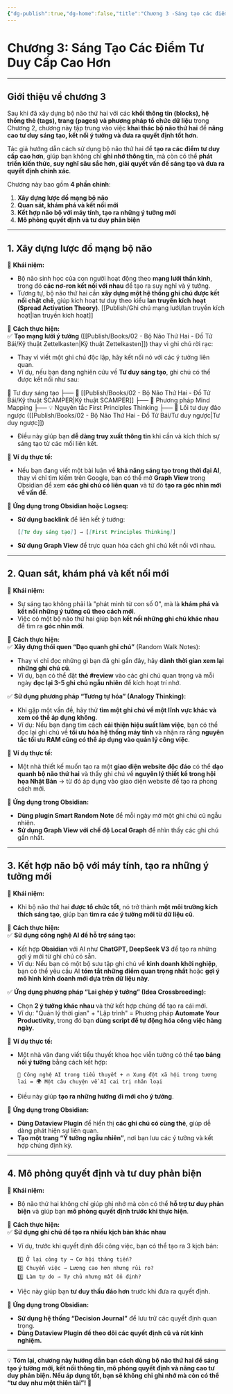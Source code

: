 ```yaml
---
{"dg-publish":true,"dg-home":false,"title":"Chương 3 -Sáng tạo các điểm tư duy cấp cao hơn","date":"2025-01-31","tags":["book","books/bo-nao-thu-hai"],"dg-path":"Books/02 - Bộ Não Thứ Hai - Đồ Tử Bái/Chương 3 -Sáng tạo các điểm tư duy cấp cao hơn.md","permalink":"/books/02-bo-nao-thu-hai-do-tu-bai/chuong-3-sang-tao-cac-diem-tu-duy-cap-cao-hon/","dgPassFrontmatter":true,"updated":"2025-01-31T15:03:28.053+07:00"}
---
```


# **Chương 3: Sáng Tạo Các Điểm Tư Duy Cấp Cao Hơn**
---

## **Giới thiệu về chương 3**

Sau khi đã xây dựng bộ não thứ hai với các **khối thông tin (blocks), hệ thống thẻ (tags), trang (pages) và phương pháp tổ chức dữ liệu** trong Chương 2, chương này tập trung vào việc **khai thác bộ não thứ hai** để **nâng cao tư duy sáng tạo, kết nối ý tưởng và đưa ra quyết định tốt hơn**.

Tác giả hướng dẫn cách sử dụng bộ não thứ hai để **tạo ra các điểm tư duy cấp cao hơn**, giúp bạn không chỉ **ghi nhớ thông tin**, mà còn có thể **phát triển kiến thức, suy nghĩ sâu sắc hơn, giải quyết vấn đề sáng tạo và đưa ra quyết định chính xác**.

Chương này bao gồm **4 phần chính**:

1. **Xây dựng lược đồ mạng bộ não**
2. **Quan sát, khám phá và kết nối mới**
3. **Kết hợp não bộ với máy tính, tạo ra những ý tưởng mới**
4. **Mô phỏng quyết định và tư duy phản biện**

---

## **1. Xây dựng lược đồ mạng bộ não**

📌 **Khái niệm:**

- Bộ não sinh học của con người hoạt động theo **mạng lưới thần kinh**, trong đó **các nơ-ron kết nối với nhau** để tạo ra suy nghĩ và ý tưởng.
- Tương tự, bộ não thứ hai cần **xây dựng một hệ thống ghi chú được kết nối chặt chẽ**, giúp kích hoạt tư duy theo kiểu **lan truyền kích hoạt (Spread Activation Theory)**. [[Publish/Ghi chú mạng lưới/lan truyền kích hoạt\|lan truyền kích hoạt]]

📌 **Cách thực hiện:**  
✅ **Tạo mạng lưới ý tưởng** ([[Publish/Books/02 - Bộ Não Thứ Hai - Đồ Tử Bái/Kỹ thuật Zettelkasten\|Kỹ thuật Zettelkasten]]) thay vì ghi chú rời rạc:

- Thay vì viết một ghi chú độc lập, hãy kết nối nó với các ý tưởng liên quan.
- Ví dụ, nếu bạn đang nghiên cứu về **Tư duy sáng tạo**, ghi chú có thể được kết nối như sau:

🧠 Tư duy sáng tạo
    ├── 🎨 [[Publish/Books/02 - Bộ Não Thứ Hai - Đồ Tử Bái/Kỹ thuật SCAMPER\|Kỹ thuật SCAMPER]]
    ├── 🔀 Phương pháp Mind Mapping
    ├── 💡 Nguyên tắc First Principles Thinking
    ├── 🤯 Lối tư duy đảo ngược ([[Publish/Books/02 - Bộ Não Thứ Hai - Đồ Tử Bái/Tư duy ngược\|Tư duy ngược]])


- Điều này giúp bạn **dễ dàng truy xuất thông tin** khi cần và kích thích sự sáng tạo từ các mối liên kết.

📌 **Ví dụ thực tế:**

- Nếu bạn đang viết một bài luận về **khả năng sáng tạo trong thời đại AI**, thay vì chỉ tìm kiếm trên Google, bạn có thể mở **Graph View** trong Obsidian để xem **các ghi chú có liên quan** và từ đó **tạo ra góc nhìn mới về vấn đề**.

📌 **Ứng dụng trong Obsidian hoặc Logseq:**

- **Sử dụng backlink** để liên kết ý tưởng:
    
    ```markdown
    [[Tư duy sáng tạo]] → [[First Principles Thinking]]
    ```
    
- **Sử dụng Graph View** để trực quan hóa cách ghi chú kết nối với nhau.

---

## **2. Quan sát, khám phá và kết nối mới**

📌 **Khái niệm:**

- Sự sáng tạo không phải là "phát minh từ con số 0", mà là **khám phá và kết nối những ý tưởng cũ theo cách mới**.
- Việc có một bộ não thứ hai giúp bạn **kết nối những ghi chú khác nhau** để tìm ra **góc nhìn mới**.

📌 **Cách thực hiện:**  
✅ **Xây dựng thói quen “Dạo quanh ghi chú”** (Random Walk Notes):

- Thay vì chỉ đọc những gì bạn đã ghi gần đây, hãy **dành thời gian xem lại những ghi chú cũ**.
- Ví dụ, bạn có thể đặt **thẻ #review** vào các ghi chú quan trọng và mỗi ngày **đọc lại 3-5 ghi chú ngẫu nhiên** để kích hoạt trí nhớ.

✅ **Sử dụng phương pháp “Tương tự hóa” (Analogy Thinking):**

- Khi gặp một vấn đề, hãy thử **tìm một ghi chú về một lĩnh vực khác và xem có thể áp dụng không**.
- Ví dụ: Nếu bạn đang tìm cách **cải thiện hiệu suất làm việc**, bạn có thể đọc lại ghi chú về **tối ưu hóa hệ thống máy tính** và nhận ra rằng **nguyên tắc tối ưu RAM cũng có thể áp dụng vào quản lý công việc**.

📌 **Ví dụ thực tế:**

- Một nhà thiết kế muốn tạo ra một **giao diện website độc đáo** có thể **dạo quanh bộ não thứ hai** và thấy ghi chú về **nguyên lý thiết kế trong hội họa Nhật Bản** → từ đó áp dụng vào giao diện website để tạo ra phong cách mới.

📌 **Ứng dụng trong Obsidian:**

- **Dùng plugin Smart Random Note** để mỗi ngày mở một ghi chú cũ ngẫu nhiên.
- **Sử dụng Graph View với chế độ Local Graph** để nhìn thấy các ghi chú gần nhất.

---

## **3. Kết hợp não bộ với máy tính, tạo ra những ý tưởng mới**

📌 **Khái niệm:**

- Khi bộ não thứ hai **được tổ chức tốt**, nó trở thành **một môi trường kích thích sáng tạo**, giúp bạn **tìm ra các ý tưởng mới từ dữ liệu cũ**.

📌 **Cách thực hiện:**  
✅ **Sử dụng công nghệ AI để hỗ trợ sáng tạo:**

- Kết hợp **Obsidian** với AI như **ChatGPT, DeepSeek V3** để tạo ra những gợi ý mới từ ghi chú có sẵn.
- Ví dụ: Nếu bạn có một bộ sưu tập ghi chú về **kinh doanh khởi nghiệp**, bạn có thể yêu cầu AI **tóm tắt những điểm quan trọng nhất** hoặc **gợi ý mô hình kinh doanh mới dựa trên dữ liệu này**.

✅ **Ứng dụng phương pháp “Lai ghép ý tưởng” (Idea Crossbreeding):**

- Chọn **2 ý tưởng khác nhau** và thử kết hợp chúng để tạo ra cái mới.
- Ví dụ: "Quản lý thời gian" + "Lập trình" = Phương pháp **Automate Your Productivity**, trong đó bạn **dùng script để tự động hóa công việc hàng ngày**.

📌 **Ví dụ thực tế:**

- Một nhà văn đang viết tiểu thuyết khoa học viễn tưởng có thể **tạo bảng nối ý tưởng** bằng cách kết hợp:
    
    ```
    🚀 Công nghệ AI trong tiểu thuyết + 🔥 Xung đột xã hội trong tương lai = 🌍 Một câu chuyện về AI cai trị nhân loại
    ```
    
- Điều này giúp **tạo ra những hướng đi mới cho ý tưởng**.

📌 **Ứng dụng trong Obsidian:**

- **Dùng Dataview Plugin** để hiển thị **các ghi chú có cùng thẻ**, giúp dễ dàng phát hiện sự liên quan.
- **Tạo một trang “Ý tưởng ngẫu nhiên”**, nơi bạn lưu các ý tưởng và kết hợp chúng định kỳ.

---

## **4. Mô phỏng quyết định và tư duy phản biện**

📌 **Khái niệm:**

- Bộ não thứ hai không chỉ giúp ghi nhớ mà còn có thể **hỗ trợ tư duy phản biện** và giúp bạn **mô phỏng quyết định trước khi thực hiện**.

📌 **Cách thực hiện:**  
✅ **Sử dụng ghi chú để tạo ra nhiều kịch bản khác nhau**

- Ví dụ, trước khi quyết định đổi công việc, bạn có thể tạo ra 3 kịch bản:
    
    ```
    1️⃣ Ở lại công ty → Cơ hội thăng tiến?
    2️⃣ Chuyển việc → Lương cao hơn nhưng rủi ro?
    3️⃣ Làm tự do → Tự chủ nhưng mất ổn định?
    ```
    
- Việc này giúp bạn **tư duy thấu đáo hơn** trước khi đưa ra quyết định.

📌 **Ứng dụng trong Obsidian:**

- **Sử dụng hệ thống “Decision Journal”** để lưu trữ các quyết định quan trọng.
- **Dùng Dataview Plugin để theo dõi các quyết định cũ và rút kinh nghiệm.**

---

💡 **Tóm lại, chương này hướng dẫn bạn cách dùng bộ não thứ hai để sáng tạo ý tưởng mới, kết nối thông tin, mô phỏng quyết định và nâng cao tư duy phản biện. Nếu áp dụng tốt, bạn sẽ không chỉ ghi nhớ mà còn có thể “tư duy như một thiên tài”! 🚀**

